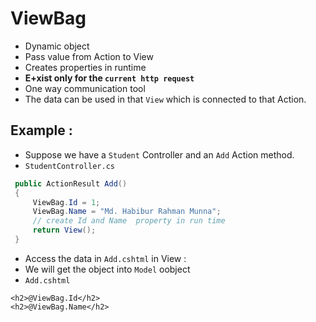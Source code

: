 # ViewBag
- Dynamic object
- Pass value from Action to View
- Creates properties in runtime
- **E+xist only for the `current http request`**
- One way communication tool
- The data can be used in that `View` which is connected to that Action.

## Example : 
- Suppose we have a `Student` Controller and an `Add` Action method.
- `StudentController.cs`
```csharp
 public ActionResult Add()
 {
     ViewBag.Id = 1; 
     ViewBag.Name = "Md. Habibur Rahman Munna";
     // create Id and Name  property in run time
     return View();
 }
```
- Access the data in `Add.cshtml` in View :
- We will get the object into `Model` oobject
- `Add.cshtml`
```Add.cshtml
<h2>@ViewBag.Id</h2>
<h2>@ViewBag.Name</h2>
```
